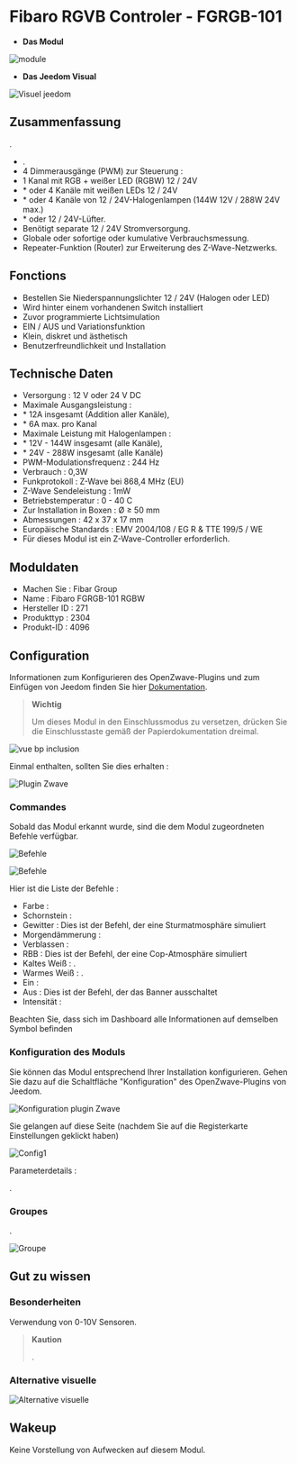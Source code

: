 # Fibaro RGVB Controler - FGRGB-101

-   **Das Modul**

![module](images/fibaro.fgrgb101/module.jpg)

-   **Das Jeedom Visual**

![Visuel jeedom](images/fibaro.fgrgb101/Visuel_jeedom.png)

## Zusammenfassung

.

-   .
-   4 Dimmerausgänge (PWM) zur Steuerung :
-   1 Kanal mit RGB + weißer LED (RGBW) 12 / 24V
-   \* oder 4 Kanäle mit weißen LEDs 12 / 24V
-   \* oder 4 Kanäle von 12 / 24V-Halogenlampen (144W 12V / 288W 24V max.)
-   \* oder 12 / 24V-Lüfter.
-   Benötigt separate 12 / 24V Stromversorgung.
-   Globale oder sofortige oder kumulative Verbrauchsmessung.
-   Repeater-Funktion (Router) zur Erweiterung des Z-Wave-Netzwerks.

## Fonctions

-   Bestellen Sie Niederspannungslichter 12 / 24V (Halogen oder LED)
-   Wird hinter einem vorhandenen Switch installiert
-   Zuvor programmierte Lichtsimulation
-   EIN / AUS und Variationsfunktion
-   Klein, diskret und ästhetisch
-   Benutzerfreundlichkeit und Installation

## Technische Daten

-   Versorgung : 12 V oder 24 V DC
-   Maximale Ausgangsleistung :
-   \* 12A insgesamt (Addition aller Kanäle),
-   \* 6A max. pro Kanal
-   Maximale Leistung mit Halogenlampen :
-   \* 12V - 144W insgesamt (alle Kanäle),
-   \* 24V - 288W insgesamt (alle Kanäle)
-   PWM-Modulationsfrequenz : 244 Hz
-   Verbrauch : 0,3W
-   Funkprotokoll : Z-Wave bei 868,4 MHz (EU)
-   Z-Wave Sendeleistung : 1mW
-   Betriebstemperatur : 0 - 40 C
-   Zur Installation in Boxen : Ø ≥ 50 mm
-   Abmessungen : 42 x 37 x 17 mm
-   Europäische Standards : EMV 2004/108 / EG R & TTE 199/5 / WE
-   Für dieses Modul ist ein Z-Wave-Controller erforderlich.

## Moduldaten

-   Machen Sie : Fibar Group
-   Name : Fibaro FGRGB-101 RGBW
-   Hersteller ID : 271
-   Produkttyp : 2304
-   Produkt-ID : 4096

## Configuration

Informationen zum Konfigurieren des OpenZwave-Plugins und zum Einfügen von Jeedom finden Sie hier [Dokumentation](https://doc.jeedom.com/de_DE/plugins/automation%20protocol/openzwave/).

> **Wichtig**
>
> Um dieses Modul in den Einschlussmodus zu versetzen, drücken Sie die Einschlusstaste gemäß der Papierdokumentation dreimal.

![vue bp inclusion](images/fibaro.fgrgb101/vue_bp_inclusion.png)

Einmal enthalten, sollten Sie dies erhalten :

![Plugin Zwave](images/fibaro.fgrgb101/configuration.png)

### Commandes

Sobald das Modul erkannt wurde, sind die dem Modul zugeordneten Befehle verfügbar.

![Befehle](images/fibaro.fgrgb101/commande_1.png)

![Befehle](images/fibaro.fgrgb101/commande_2.png)

Hier ist die Liste der Befehle :

-   Farbe : 
-   Schornstein : 
-   Gewitter : Dies ist der Befehl, der eine Sturmatmosphäre simuliert
-   Morgendämmerung : 
-   Verblassen : 
-   RBB : Dies ist der Befehl, der eine Cop-Atmosphäre simuliert
-   Kaltes Weiß : . 
-   Warmes Weiß : . 
-   Ein : 
-   Aus : Dies ist der Befehl, der das Banner ausschaltet
-   Intensität : 

Beachten Sie, dass sich im Dashboard alle Informationen auf demselben Symbol befinden

### Konfiguration des Moduls

Sie können das Modul entsprechend Ihrer Installation konfigurieren. Gehen Sie dazu auf die Schaltfläche "Konfiguration" des OpenZwave-Plugins von Jeedom.

![Konfiguration plugin Zwave](images/plugin/bouton_configuration.jpg)

Sie gelangen auf diese Seite (nachdem Sie auf die Registerkarte Einstellungen geklickt haben)

![Config1](images/fibaro.fgrgb101/parametres.png)

Parameterdetails :

.

### Groupes

.

![Groupe](images/fibaro.fgrgb101/groupes.png)

## Gut zu wissen

### Besonderheiten

Verwendung von 0-10V Sensoren.

> **Kaution**
>
> .

### Alternative visuelle

![Alternative visuelle](images/fibaro.fgrgb101/Visuel_alternatif.png)

## Wakeup

Keine Vorstellung von Aufwecken auf diesem Modul.
